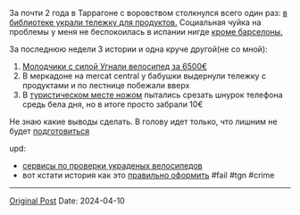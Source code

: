 За почти 2 года в Таррагоне с воровством столкнулся всего один раз: [в библиотеке украли тележку для продуктов.](1136.md) Социальная чуйка на проблемы у меня не беспокоилась в испании нигде [кроме барселоны.](1007.md)

За последнюю недели 3 истории и одна круче другой(не со мной):
1. [Молодчики с силой Угнали велосипед за 6500€](https://t.me/bcn_today/1261)
2. В меркадоне на mercat central у бабушки выдернули тележку с продуктами и по лестнице побежали вверх
3. В [туристическом месте ножом](https://maps.app.goo.gl/fR4WnXh4sNQZV8Pq9) пытались срезать шнурок телефона средь бела дня, но в итоге просто забрали 10€

Не знаю какие выводы сделать. В голову идет только, что лишним не будет [подготовиться](1456.md)

upd:
- [сервисы по проверки украденых велосипедов](1938.md)
- вот кстати история как это [правильно оформить](https://t.me/andreyposnov/1532)
#fail #tgn  #crime

---
[Original Post](https://t.me/lev2tarragona/2103)
Date: 2024-04-10
